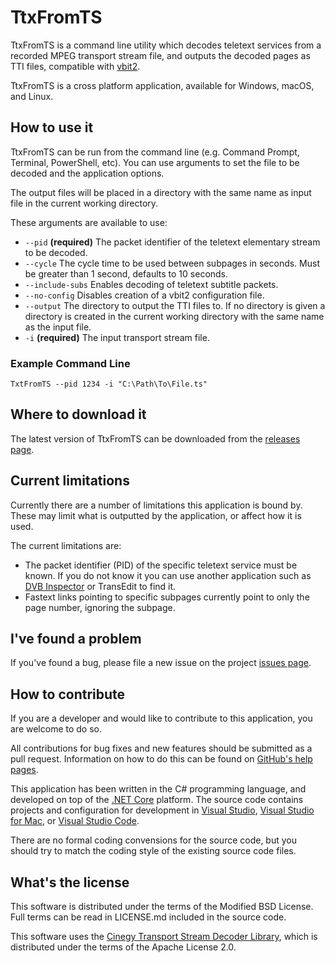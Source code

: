 TtxFromTS
=========

TtxFromTS is a command line utility which decodes teletext services from a recorded MPEG transport stream file, and outputs the decoded pages as TTI files, compatible with [vbit2](https://github.com/peterkvt80/vbit2).

TtxFromTS is a cross platform application, available for Windows, macOS, and Linux.

How to use it
-------------

TtxFromTS can be run from the command line (e.g. Command Prompt, Terminal, PowerShell, etc). You can use arguments to set the file to be decoded and the application options.

The output files will be placed in a directory with the same name as input file in the current working directory.

These arguments are available to use:

* `--pid` **(required)** The packet identifier of the teletext elementary stream to be decoded.
* `--cycle` The cycle time to be used between subpages in seconds. Must be greater than 1 second, defaults to 10 seconds.
* `--include-subs` Enables decoding of teletext subtitle packets.
* `--no-config` Disables creation of a vbit2 configuration file.
* `--output` The directory to output the TTI files to. If no directory is given a directory is created in the current working directory with the same name as the input file.
* `-i` **(required)** The input transport stream file.

### Example Command Line

```
TxtFromTS --pid 1234 -i "C:\Path\To\File.ts"
```

Where to download it
--------------------

The latest version of TtxFromTS can be downloaded from the [releases page](https://github.com/orryverducci/TtxFromTS/releases).

Current limitations
-------------------

Currently there are a number of limitations this application is bound by. These may limit what is outputted by the application, or affect how it is used.

The current limitations are:

* The packet identifier (PID) of the specific teletext service must be known. If you do not know it you can use another application such as [DVB Inspector](http://www.digitalekabeltelevisie.nl/dvb_inspector/) or TransEdit to find it.
* Fastext links pointing to specific subpages currently point to only the page number, ignoring the subpage.

I've found a problem
--------------------

If you've found a bug, please file a new issue on the project [issues page](https://github.com/orryverducci/TtxFromTS/issues).

How to contribute
-----------------

If you are a developer and would like to contribute to this application, you are welcome to do so.

All contributions for bug fixes and new features should be submitted as a pull request. Information on how to do this can be found on [GitHub's help pages](https://help.github.com/articles/about-pull-requests/).

This application has been written in the C# programming language, and developed on top of the [.NET Core](https://docs.microsoft.com/en-gb/dotnet/core/) platform. The source code contains projects and configuration for development in [Visual Studio](https://www.visualstudio.com/vs/), [Visual Studio for Mac](https://www.visualstudio.com/vs/), or [Visual Studio Code](https://code.visualstudio.com/).

There are no formal coding convensions for the source code, but you should try to match the coding style of the existing source code files.

What's the license
------------------

This software is distributed under the terms of the Modified BSD License. Full terms can be read in LICENSE.md included in the source code.

This software uses the [Cinegy Transport Stream Decoder Library](https://github.com/Cinegy/TsDecoder), which is distributed under the terms of the Apache License 2.0.